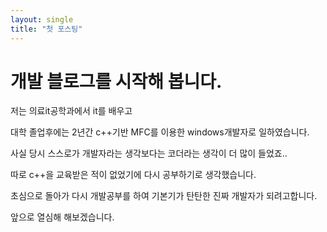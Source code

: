 ```yaml
---
layout: single
title: "첫 포스팅"
---
```


# 개발 블로그를 시작해 봅니다.

저는 의료it공학과에서 it를 배우고

대학 졸업후에는 2년간 c++기반 MFC를 이용한 windows개발자로 일하였습니다.

사실 당시 스스로가 개발자라는 생각보다는 코더라는 생각이 더 많이 들었죠..

따로 c++을 교육받은 적이 없었기에 다시 공부하기로 생각했습니다.

초심으로 돌아가 다시 개발공부를 하여 기본기가 탄탄한 진짜 개발자가 되려고합니다.

앞으로 열심해 해보겠습니다.

